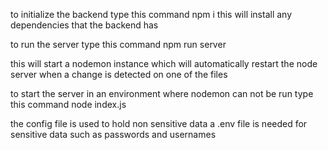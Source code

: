 to initialize the backend type this command
npm i
this will install any dependencies that the backend has

to run the server type this command
npm run server

this will start a nodemon instance which will automatically restart the node server when a change is detected on one of the files

to start the server in an environment where nodemon can not be run type this command
node index.js

the config file is used to hold non sensitive data
a .env file is needed for sensitive data such as passwords and usernames
